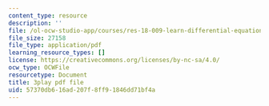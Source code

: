 ```yaml
---
content_type: resource
description: ''
file: /ol-ocw-studio-app/courses/res-18-009-learn-differential-equations-up-close-with-gilbert-strang-and-cleve-moler-fall-2015/57370db616ad207f8ff91846dd71bf4a_NmntYoB1uJg.pdf
file_size: 27158
file_type: application/pdf
learning_resource_types: []
license: https://creativecommons.org/licenses/by-nc-sa/4.0/
ocw_type: OCWFile
resourcetype: Document
title: 3play pdf file
uid: 57370db6-16ad-207f-8ff9-1846dd71bf4a
---
```


